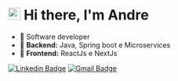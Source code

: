 # <img src="https://raw.githubusercontent.com/kaueMarques/kaueMarques/master/hi.gif" width="25px"> Hi there, I'm Andre

- 🏢 Software developer
- 🖤 **Backend:** Java, Spring boot e Microservices
- 💜 **Frontend:** ReactJs e NextJs
   
[![Linkedin Badge](https://img.shields.io/badge/-LinkedIn-blue?style=flat-square&logo=Linkedin&logoColor=white&link=https://www.linkedin.com/in/devsouza/)](https://www.linkedin.com/in/devsouza/)
[![Gmail Badge](https://img.shields.io/badge/-Gmail-c14438?style=flat-square&logo=Gmail&logoColor=white&link=mailto:devsouza01@gmail.com)](mailto:devsouza01@gmail.com)

